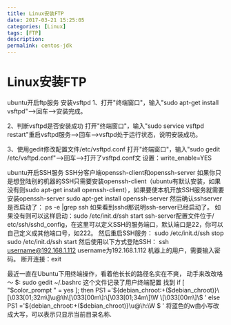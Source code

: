 ```yaml
---
title: Linux安装FTP
date: 2017-03-21 15:25:05
categories: [Linux]
tags: [FTP]
description:
permalink: centos-jdk
---
```


# Linux安装FTP
ubuntu开启ftp服务
安装vsftpd
1、打开"终端窗口"，输入"sudo apt-get install vsftpd"-->回车-->安装完成。

2、判断vsftpd是否安装成功
打开"终端窗口"，输入"sudo service vsftpd restart"重启vsftpd服务-->回车-->vsftpd处于运行状态，说明安装成功。

3、使用gedit修改配置文件/etc/vsftpd.conf
打开"终端窗口"，输入"sudo gedit /etc/vsftpd.conf"-->回车-->打开了vsftpd.conf文
设置：write_enable=YES

ubuntu开启SSH服务
SSH分客户端openssh-client和openssh-server
如果你只是想登陆别的机器的SSH只需要安装openssh-client（ubuntu有默认安装，如果没有则sudo apt-get install openssh-client），如果要使本机开放SSH服务就需要安装openssh-server
sudo apt-get install openssh-server
然后确认sshserver是否启动了：
ps -e |grep ssh
如果看到sshd那说明ssh-server已经启动了。
如果没有则可以这样启动：sudo /etc/init.d/ssh start
ssh-server配置文件位于/ etc/ssh/sshd_config，在这里可以定义SSH的服务端口，默认端口是22，你可以自己定义成其他端口号，如222。
然后重启SSH服务：
sudo /etc/init.d/ssh stop
sudo /etc/init.d/ssh start
然后使用以下方式登陆SSH：
ssh username@192.168.1.112 username为192.168.1.112 机器上的用户，需要输入密码。
断开连接：exit

最近一直在Ubuntu下用终端操作，看着他长长的路径名实在不爽， 动手来改改咯～
$: sudo gedit ~/.bashrc
这个文件记录了用户终端配置
找到
if [ "$color_prompt " = yes ]; then
    PS1 ='${debian_chroot:+($debian_chroot)}\[\033[01;32m\]\u@\h\[\033[00m\]:\[\033[01;34m\]\W \[\033[00m\]\$ '
else
    PS1 ='${debian_chroot:+($debian_chroot)}\u@\h:\W \$ '
将蓝色的w由小写改成大写，可以表示只显示当前目录名称.
